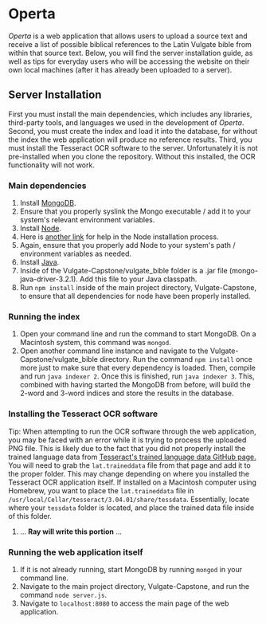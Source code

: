 # Operta

*Operta* is a web application that allows users to upload a source text and receive a list of possible biblical references to the Latin Vulgate bible from within that source text.  Below, you will find the server installation guide, as well as tips for everyday users who will be accessing the website on their own local machines (after it has already been uploaded to a server).

## Server Installation
First you must install the main dependencies, which includes any libraries, third-party tools, and languages we used in the development of *Operta*.  Second, you must create the index and load it into the database, for without the index the web application will produce no reference results.  Third, you must install the Tesseract OCR software to the server.  Unfortunately it is not pre-installed when you clone the repository.  Without this installed, the OCR functionality will not work.

### Main dependencies
1. Install [MongoDB](https://www.mongodb.com/download-center?jmp=nav#community).
  1. Ensure that you properly syslink the Mongo executable / add it to your system's relevant environment variables.
2. Install [Node](https://nodejs.org/en/).
  1. Here is [another link](https://docs.npmjs.com/getting-started/installing-node) for help in the Node installation process.
  2. Again, ensure that you properly add Node to your system's path / environment variables as needed.
3. Install [Java](http://www.oracle.com/technetwork/java/javase/downloads/index.html).
4. Inside of the Vulgate-Capstone/vulgate_bible folder is a .jar file (mongo-java-driver-3.2.1).  Add this file to your Java classpath.
5. Run `npm install` inside of the main project directory, Vulgate-Capstone, to ensure that all dependencies for node have been properly installed.

### Running the index
1. Open your command line and run the command to start MongoDB.  On a Macintosh system, this command was `mongod`.
2. Open another command line instance and navigate to the Vulgate-Capstone/vulgate_bible directory.  Run the command `npm install` once more just to make sure that every dependency is loaded.  Then, compile and run `java indexer 2`.  Once this is finished, run `java indexer 3`.  This, combined with having started the MongoDB from before, will build the 2-word and 3-word indices and store the results in the database.

### Installing the Tesseract OCR software
Tip: When attempting to run the OCR software through the web application, you may be faced with an error while it is trying to process the uploaded PNG file.  This is likely due to the fact that you did not properly install the trained language data from [Tesseract's trained language data GitHub page.](https://github.com/tesseract-ocr/tessdata)  You will need to grab the `lat.traineddata` file from that page and add it to the proper folder.  This may change depending on where you installed the Tesseract OCR application itself.  If installed on a Macintosh computer using Homebrew, you want to place the `lat.traineddata` file in `/usr/local/Cellar/tesseract/3.04.01/share/tessdata`.  Essentially, locate where your `tessdata` folder is located, and place the trained data file inside of this folder.

1.  ... **Ray will write this portion** ...

### Running the web application itself
1. If it is not already running, start MongoDB by running `mongod` in your command line.
2. Navigate to the main project directory, Vulgate-Capstone, and run the command `node server.js`.
3. Navigate to `localhost:8080` to access the main page of the web application.
